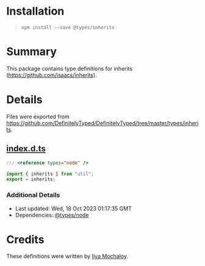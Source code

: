 # Installation
> `npm install --save @types/inherits`

# Summary
This package contains type definitions for inherits (https://github.com/isaacs/inherits).

# Details
Files were exported from https://github.com/DefinitelyTyped/DefinitelyTyped/tree/master/types/inherits.
## [index.d.ts](https://github.com/DefinitelyTyped/DefinitelyTyped/tree/master/types/inherits/index.d.ts)
````ts
/// <reference types="node" />

import { inherits } from "util";
export = inherits;

````

### Additional Details
 * Last updated: Wed, 18 Oct 2023 01:17:35 GMT
 * Dependencies: [@types/node](https://npmjs.com/package/@types/node)

# Credits
These definitions were written by [Ilya Mochalov](https://github.com/chrootsu).
